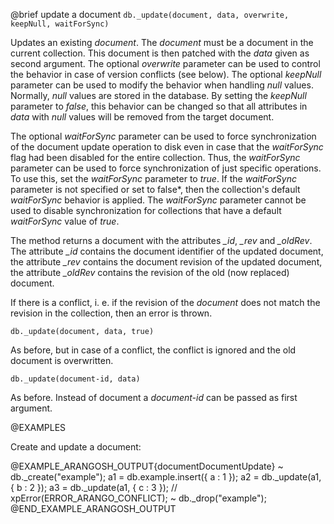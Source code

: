 

@brief update a document
`db._update(document, data, overwrite, keepNull, waitForSync)`

Updates an existing *document*. The *document* must be a document in
the current collection. This document is then patched with the
*data* given as second argument. The optional *overwrite* parameter can
be used to control the behavior in case of version conflicts (see below).
The optional *keepNull* parameter can be used to modify the behavior when
handling *null* values. Normally, *null* values are stored in the
database. By setting the *keepNull* parameter to *false*, this behavior
can be changed so that all attributes in *data* with *null* values will
be removed from the target document.

The optional *waitForSync* parameter can be used to force
synchronization of the document update operation to disk even in case
that the *waitForSync* flag had been disabled for the entire collection.
Thus, the *waitForSync* parameter can be used to force synchronization
of just specific operations. To use this, set the *waitForSync* parameter
to *true*. If the *waitForSync* parameter is not specified or set to
false*, then the collection's default *waitForSync* behavior is
applied. The *waitForSync* parameter cannot be used to disable
synchronization for collections that have a default *waitForSync* value
of *true*.

The method returns a document with the attributes *_id*, *_rev* and
*_oldRev*. The attribute *_id* contains the document identifier of the
updated document, the attribute *_rev* contains the document revision of
the updated document, the attribute *_oldRev* contains the revision of
the old (now replaced) document.

If there is a conflict, i. e. if the revision of the *document* does not
match the revision in the collection, then an error is thrown.

`db._update(document, data, true)`

As before, but in case of a conflict, the conflict is ignored and the old
document is overwritten.

`db._update(document-id, data)`

As before. Instead of document a *document-id* can be passed as
first argument.

@EXAMPLES

Create and update a document:

@EXAMPLE_ARANGOSH_OUTPUT{documentDocumentUpdate}
~ db._create("example");
  a1 = db.example.insert({ a : 1 });
  a2 = db._update(a1, { b : 2 });
  a3 = db._update(a1, { c : 3 }); // xpError(ERROR_ARANGO_CONFLICT);
~ db._drop("example");
@END_EXAMPLE_ARANGOSH_OUTPUT


